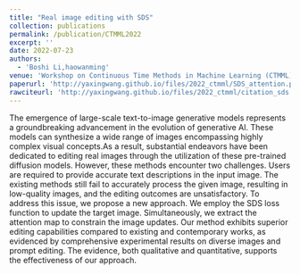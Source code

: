 ```yaml
---
title: "Real image editing with SDS"
collection: publications
permalink: /publication/CTMML2022
excerpt: ''
date: 2022-07-23
authors:
  - 'Boshi Li,haowanming'
venue: 'Workshop on Continuous Time Methods in Machine Learning (CTMML) at the 39th International Conference on Machine Learning (ICML)'
paperurl: 'http://yaxingwang.github.io/files/2022_ctmml/SDS_attention.pdf'
rawciteurl: 'http://yaxingwang.github.io/files/2022_ctmml/citation_sds.txt'
---
```


The emergence of large-scale text-to-image generative models represents a groundbreaking advancement in the evolution of generative AI. These models can synthesize a wide range of images encompassing highly complex visual concepts.As a result, substantial endeavors have been dedicated to editing real images through the utilization of these pre-trained diffusion models.  However, these methods encounter two challenges.  Users are required to provide accurate text descriptions in the input image.  The existing methods still fail to accurately process the given image, resulting in low-quality images, and the editing outcomes are unsatisfactory. To address this issue, we propose a new approach. We employ the SDS loss function to update the target image. Simultaneously, we extract the attention map to constrain the image updates. Our method exhibits superior editing capabilities compared to existing and contemporary works, as evidenced by comprehensive experimental results on diverse images and prompt editing. The evidence, both qualitative and quantitative, supports the effectiveness of our approach.
